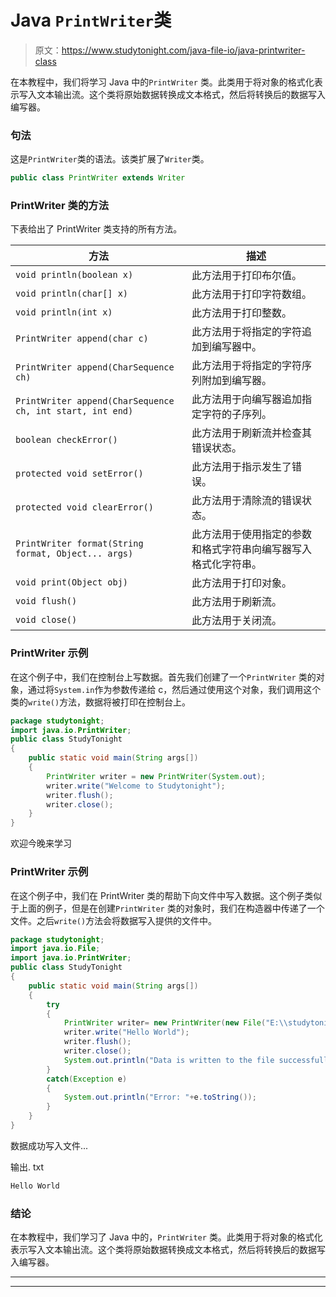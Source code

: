 # Java `PrintWriter`类

> 原文：<https://www.studytonight.com/java-file-io/java-printwriter-class>

在本教程中，我们将学习 Java 中的`PrintWriter` 类。此类用于将对象的格式化表示写入文本输出流。这个类将原始数据转换成文本格式，然后将转换后的数据写入编写器。

### 句法

这是`PrintWriter`类的语法。该类扩展了`Writer`类。

```java
public class PrintWriter extends Writer 
```

### PrintWriter 类的方法

下表给出了 PrintWriter 类支持的所有方法。

| 方法 | 描述 |
| --- | --- |
| `void println(boolean x)` | 此方法用于打印布尔值。 |
| `void println(char[] x)` | 此方法用于打印字符数组。 |
| `void println(int x)` | 此方法用于打印整数。 |
| `PrintWriter append(char c)` | 此方法用于将指定的字符追加到编写器中。 |
| `PrintWriter append(CharSequence ch)` | 此方法用于将指定的字符序列附加到编写器。 |
| `PrintWriter append(CharSequence ch, int start, int end)` | 此方法用于向编写器追加指定字符的子序列。 |
| `boolean checkError()` | 此方法用于刷新流并检查其错误状态。 |
| `protected void setError()` | 此方法用于指示发生了错误。 |
| `protected void clearError()` | 此方法用于清除流的错误状态。 |
| `PrintWriter format(String format, Object... args)` | 此方法用于使用指定的参数和格式字符串向编写器写入格式化字符串。 |
| `void print(Object obj)` | 此方法用于打印对象。 |
| `void flush()` | 此方法用于刷新流。 |
| `void close()` | 此方法用于关闭流。 |

### PrintWriter 示例

在这个例子中，我们在控制台上写数据。首先我们创建了一个`PrintWriter` 类的对象，通过将`System.in`作为参数传递给 c，然后通过使用这个对象，我们调用这个类的`write()`方法，数据将被打印在控制台上。

```java
package studytonight;
import java.io.PrintWriter;
public class StudyTonight 
{
	public static void main(String args[])
	{
		PrintWriter writer = new PrintWriter(System.out);    
		writer.write("Welcome to Studytonight");        
		writer.flush();  
		writer.close();  
	}
}
```

欢迎今晚来学习

### PrintWriter 示例

在这个例子中，我们在 PrintWriter 类的帮助下向文件中写入数据。这个例子类似于上面的例子，但是在创建`PrintWriter` 类的对象时，我们在构造器中传递了一个文件。之后`write()`方法会将数据写入提供的文件中。

```java
package studytonight;
import java.io.File;
import java.io.PrintWriter;
public class StudyTonight 
{
	public static void main(String args[])
	{
		try
		{
			PrintWriter writer= new PrintWriter(new File("E:\\studytonight\\output.txt"));  
			writer.write("Hello World");                                                   
			writer.flush();  
			writer.close();  
			System.out.println("Data is written to the file successfully...");
		}
		catch(Exception e)
		{
			System.out.println("Error: "+e.toString());
		}
	}
}
```

数据成功写入文件...

输出. txt

```java
Hello World
```

### 结论

在本教程中，我们学习了 Java 中的，`PrintWriter` 类。此类用于将对象的格式化表示写入文本输出流。这个类将原始数据转换成文本格式，然后将转换后的数据写入编写器。

* * *

* * *